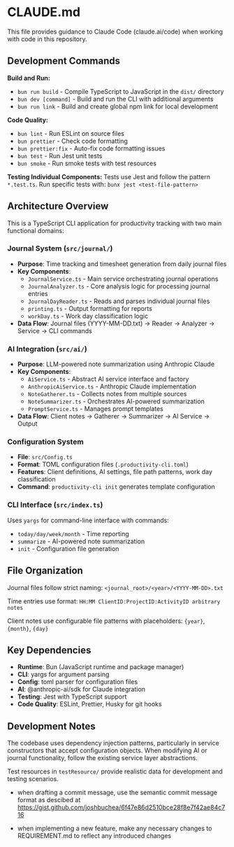 # CLAUDE.md

This file provides guidance to Claude Code (claude.ai/code) when working with code in this repository.

## Development Commands

**Build and Run:**

- `bun run build` - Compile TypeScript to JavaScript in the `dist/` directory
- `bun dev [command]` - Build and run the CLI with additional arguments
- `bun run link` - Build and create global npm link for local development

**Code Quality:**

- `bun lint` - Run ESLint on source files
- `bun prettier` - Check code formatting
- `bun prettier:fix` - Auto-fix code formatting issues
- `bun test` - Run Jest unit tests
- `bun smoke` - Run smoke tests with test resources

**Testing Individual Components:**
Tests use Jest and follow the pattern `*.test.ts`. Run specific tests with:
`bunx jest <test-file-pattern>`

## Architecture Overview

This is a TypeScript CLI application for productivity tracking with two main functional domains:

### Journal System (`src/journal/`)

- **Purpose**: Time tracking and timesheet generation from daily journal files
- **Key Components**:
  - `JournalService.ts` - Main service orchestrating journal operations
  - `JournalAnalyzer.ts` - Core analysis logic for processing journal entries
  - `JournalDayReader.ts` - Reads and parses individual journal files
  - `printing.ts` - Output formatting for reports
  - `workDay.ts` - Work day classification logic
- **Data Flow**: Journal files (YYYY-MM-DD.txt) → Reader → Analyzer → Service → CLI commands

### AI Integration (`src/ai/`)

- **Purpose**: LLM-powered note summarization using Anthropic Claude
- **Key Components**:
  - `AiService.ts` - Abstract AI service interface and factory
  - `AnthropicAiService.ts` - Anthropic Claude implementation
  - `NoteGatherer.ts` - Collects notes from multiple sources
  - `NoteSummarizer.ts` - Orchestrates AI-powered summarization
  - `PromptService.ts` - Manages prompt templates
- **Data Flow**: Client notes → Gatherer → Summarizer → AI Service → Output

### Configuration System

- **File**: `src/Config.ts`
- **Format**: TOML configuration files (`.productivity-cli.toml`)
- **Features**: Client definitions, AI settings, file path patterns, work day classification
- **Command**: `productivity-cli init` generates template configuration

### CLI Interface (`src/index.ts`)

Uses `yargs` for command-line interface with commands:

- `today/day/week/month` - Time reporting
- `summarize` - AI-powered note summarization
- `init` - Configuration file generation

## File Organization

Journal files follow strict naming: `<journal_root>/<year>/<YYYY-MM-DD>.txt`

Time entries use format: `HH:MM ClientID:ProjectID:ActivityID arbitrary notes`

Client notes use configurable file patterns with placeholders: `{year}`, `{month}`, `{day}`

## Key Dependencies

- **Runtime**: Bun (JavaScript runtime and package manager)
- **CLI**: yargs for argument parsing
- **Config**: toml parser for configuration files
- **AI**: @anthropic-ai/sdk for Claude integration
- **Testing**: Jest with TypeScript support
- **Code Quality**: ESLint, Prettier, Husky for git hooks

## Development Notes

The codebase uses dependency injection patterns, particularly in service constructors that accept configuration objects. When modifying AI or journal functionality, follow the existing service layer abstractions.

Test resources in `testResource/` provide realistic data for development and testing scenarios.

- when drafting a commit message, use the semantic commit message format as descibed at https://gist.github.com/joshbuchea/6f47e86d2510bce28f8e7f42ae84c716

- when implementing a new feature, make any necessary changes to REQUIREMENT.md to reflect any introduced changes
